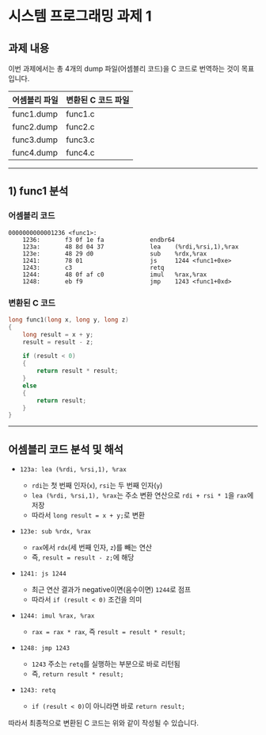 # 시스템 프로그래밍 과제 1

## 과제 내용
이번 과제에서는 총 4개의 dump 파일(어셈블리 코드)을 C 코드로 번역하는 것이 목표입니다.

| 어셈블리 파일 | 변환된 C 코드 파일 |
|--------------|----------------|
| func1.dump  | func1.c        |
| func2.dump  | func2.c        |
| func3.dump  | func3.c        |
| func4.dump  | func4.c        |

---

## 1) func1 분석

### 어셈블리 코드
```assembly
0000000000001236 <func1>:
    1236:       f3 0f 1e fa             endbr64
    123a:       48 8d 04 37             lea    (%rdi,%rsi,1),%rax
    123e:       48 29 d0                sub    %rdx,%rax
    1241:       78 01                   js     1244 <func1+0xe>
    1243:       c3                      retq
    1244:       48 0f af c0             imul   %rax,%rax
    1248:       eb f9                   jmp    1243 <func1+0xd>
```

### 변환된 C 코드
```c
long func1(long x, long y, long z)
{
    long result = x + y;
    result = result - z;

    if (result < 0)
    {
        return result * result;
    }
    else
    {
        return result;
    }
}
```

---

## 어셈블리 코드 분석 및 해석

- `123a: lea (%rdi, %rsi,1), %rax`
  - `rdi`는 첫 번째 인자(`x`), `rsi`는 두 번째 인자(`y`)
  - `lea (%rdi, %rsi,1), %rax`는 주소 변환 연산으로 `rdi + rsi * 1`을 `rax`에 저장
  - 따라서 `long result = x + y;`로 변환

- `123e: sub %rdx, %rax`
  - `rax`에서 `rdx`(세 번째 인자, `z`)를 빼는 연산
  - 즉, `result = result - z;`에 해당

- `1241: js 1244`
  - 최근 연산 결과가 negative이면(음수이면) `1244`로 점프
  - 따라서 `if (result < 0)` 조건을 의미

- `1244: imul %rax, %rax`
  - `rax = rax * rax`, 즉 `result = result * result;`

- `1248: jmp 1243`
  - `1243` 주소는 `retq`를 실행하는 부분으로 바로 리턴됨
  - 즉, `return result * result;`

- `1243: retq`
  - `if (result < 0)`이 아니라면 바로 `return result;`

따라서 최종적으로 변환된 C 코드는 위와 같이 작성될 수 있습니다.

